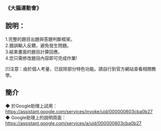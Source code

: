 ### 《大腦運動會》

說明：
-------
1.完整的題目出題與答題判斷框架。  
2.錯誤輸入反饋，避免發生問題。  
3.結束畫面的題目計算回應。  
4.您只需修改題目內容即可完成作業!

[!]注意：由於個人考量，已拔除部分特色功能。請自行到官方網站查看相關教學。  

簡介
-------
◆ 於Google助理上試用：https://assistant.google.com/services/invoke/uid/000000603cba0b27  
◆ Google助理上的說明頁面：https://assistant.google.com/services/a/uid/000000603cba0b27
